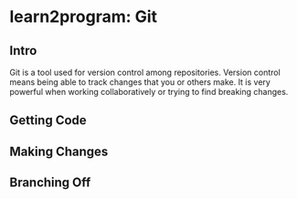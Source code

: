 # learn2program: Git 

## Intro

Git is a tool used for version control among repositories. Version control
means being able to track changes that you or others make. It is very powerful
when working collaboratively or trying to find breaking changes.

## Getting Code

## Making Changes

## Branching Off

